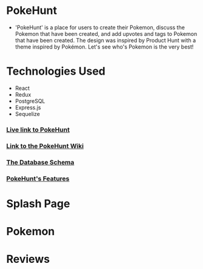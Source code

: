 # PokeHunt

- 'PokeHunt' is a place for users to create their Pokemon, discuss the Pokemon that have been created, and add upvotes and tags to Pokemon that have been created. The design was inspired by Product Hunt with a theme inspired by Pokémon. Let's see who's Pokemon is the very best!

# Technologies Used

- React
- Redux
- PostgreSQL
- Express.js
- Sequelize

### [Live link to PokeHunt](https://jstockton-pokehunt.herokuapp.com/)

### [Link to the PokeHunt Wiki](https://github.com/Justin-Stockton/PokeHunt/wiki)

### [The Database Schema](https://github.com/Justin-Stockton/PokeHunt/wiki/Database-Schema)

### [PokeHunt's Features](https://github.com/Justin-Stockton/PokeHunt/wiki/Features)

# Splash Page

# Pokemon

# Reviews
